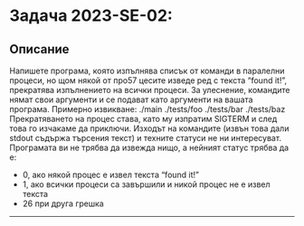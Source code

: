 # Задача 2023-SE-02: 

## Описание
Напишете програма, която изпълнява списък от команди в паралелни процеси, но щом някой от про57
цесите изведе ред с текста “found it!”, прекратява изпълнението на всички процеси.
За улеснение, командите нямат свои аргументи и се подават като аргументи на вашата програма.
Примерно извикване: ./main ./tests/foo ./tests/bar ./tests/baz
Прекратяването на процес става, като му изпратим SIGTERM и след това го изчакаме да приключи.
Изходът на командите (извън това дали stdout съдържа търсения текст) и техните статуси не ни интересуват. Програмата ви не трябва да извежда нищо, а нейният статус трябва да е:
- 0, ако някой процес е извел текста “found it!”
- 1, ако всички процеси са завършили и никой процес не е извел текста
- 26 при друга грешка
---
